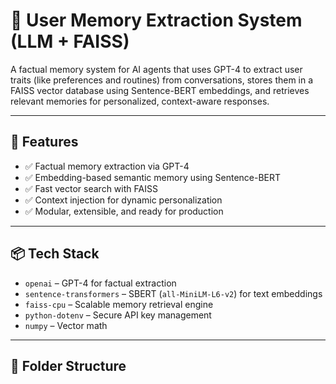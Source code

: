 # 🧠 User Memory Extraction System (LLM + FAISS)

A factual memory system for AI agents that uses GPT-4 to extract user traits (like preferences and routines) from conversations, stores them in a FAISS vector database using Sentence-BERT embeddings, and retrieves relevant memories for personalized, context-aware responses.

---

## 🚀 Features

- ✅ Factual memory extraction via GPT-4
- ✅ Embedding-based semantic memory using Sentence-BERT
- ✅ Fast vector search with FAISS
- ✅ Context injection for dynamic personalization
- ✅ Modular, extensible, and ready for production

---

## 📦 Tech Stack

- `openai` – GPT-4 for factual extraction
- `sentence-transformers` – SBERT (`all-MiniLM-L6-v2`) for text embeddings
- `faiss-cpu` – Scalable memory retrieval engine
- `python-dotenv` – Secure API key management
- `numpy` – Vector math

---

## 📁 Folder Structure

